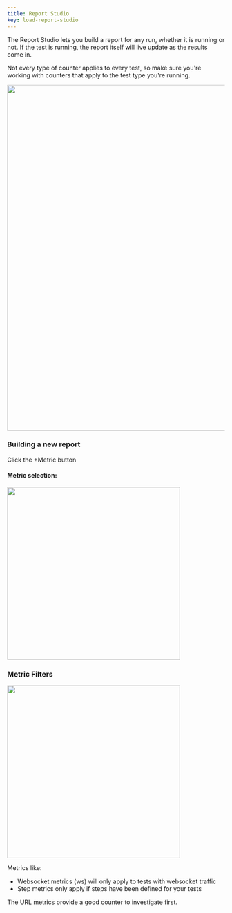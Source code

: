 ```yaml
---
title: Report Studio
key: load-report-studio
---
```


The Report Studio lets you build a report for any run, whether it is running or
not. If the test is running, the report itself will live update as the results come in.

Not every type of counter applies to every test, so make sure you're working
with counters that apply to the test type you're running.


[<img src="{{ site.baseurl }}/assets/images/load/report-studio.png" width="800"/>](assets/images/load/report-studio.png)

### Building a new report

Click the +Metric button

#### Metric selection:

[<img src="{{ site.baseurl }}/assets/images/load/report-builder.png" width="400"/>](assets/images/load/report-builder.png)

### Metric Filters

[<img src="{{ site.baseurl }}/assets/images/load/report-counter-selector.png" width="400"/>](assets/images/load/report-counter-selector.png)

Metrics like:

- Websocket metrics (ws) will only apply to tests with websocket traffic
- Step metrics only apply if steps have been defined for your tests

The URL metrics provide a good counter to investigate first.

